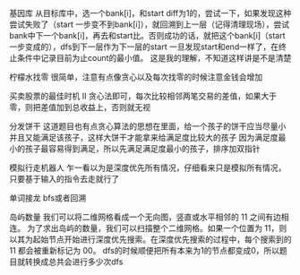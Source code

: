 基因库
从目标库中，选一个bank[i]，和start diff为1的，尝试一下，如果发现这种尝试失败了（start 一步变不到bank[i]），就回溯到上一层（记得清理现场），尝试bank中下一个bank[i]，再去和start比。否则成功的话，就把这个bank[i]（start一步变成的），dfs到下一层作为下一层的start
一旦发现start和end一样了，在终止条件中记录目前为止count的最小值。
这是我的理解，不知道这样讲是不是清楚

柠檬水找零
很简单，注意有点像贪心以及每次找零的时候注意金钱会增加

买卖股票的最佳时机 II 
贪心法即可，每次比较相邻两笔交易的差值，如果大于零，则把差值加到总收益上，否则就无视

分发饼干
这道题目也有点贪心算法的思想在里面，给一个孩子的饼干应当尽量小并且又能满足该孩子，这样大饼干才能拿来给满足度比较大的孩子
因为满足度最小的孩子最容易得到满足，所以先满足满足度最小的孩子，排序加双指针

模拟行走机器人
乍一看以为是深度优先所有情况，仔细看来只是模拟所有情况，只要基于输入的指令去走就行了

单词接龙
bfs或者回溯

岛屿数量
我们可以将二维网格看成一个无向图，竖直或水平相邻的 11 之间有边相连。
为了求出岛屿的数量，我们可以扫描整个二维网格。如果一个位置为 11，则以其为起始节点开始进行深度优先搜索。在深度优先搜索的过程中，每个搜索到的 11 都会被重新标记为 00。
dfs的时候顺便把所有本来为1的节点都变成0，所以题目就转换成总共会进行多少次dfs





